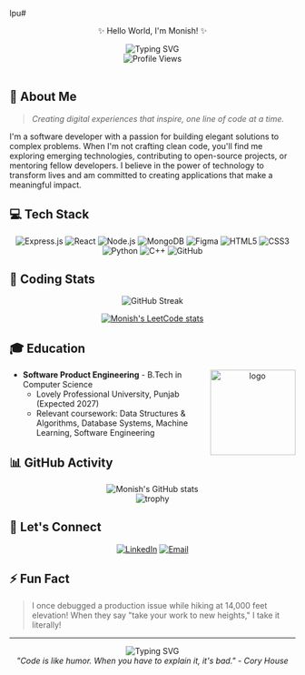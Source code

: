 lpu# <div align="center">✨ Hello World, I'm Monish! ✨</div>

<div align="center">
  <img src="https://readme-typing-svg.herokuapp.com?font=Fira+Code&size=32&duration=3000&pause=1000&color=6A5ACD&center=true&vCenter=true&width=600&lines=Full-Stack+Developer;Cloud+Solutions+Architect;Problem+Solver;Continuous+Learner" alt="Typing SVG" />
</div>

<div align="center">
  <img src="https://komarev.com/ghpvc/?username=Monish892&color=blueviolet&style=for-the-badge" alt="Profile Views" />
</div>

<br>

## 🌟 About Me

> *Creating digital experiences that inspire, one line of code at a time.*

I'm a software developer with a passion for building elegant solutions to complex problems. When I'm not crafting clean code, you'll find me exploring emerging technologies, contributing to open-source projects, or mentoring fellow developers. I believe in the power of technology to transform lives and am committed to creating applications that make a meaningful impact.


## 💻 Tech Stack

<div align="center">
  
  ![Express.js](https://img.shields.io/badge/Express.js-404D59?style=for-the-badge)
  ![React](https://img.shields.io/badge/React-20232A?style=for-the-badge&logo=react&logoColor=61DAFB)
  ![Node.js](https://img.shields.io/badge/Node.js-43853D?style=for-the-badge&logo=node.js&logoColor=white)
  ![MongoDB](https://img.shields.io/badge/MongoDB-47A248?style=for-the-badge&logo=mongodb&logoColor=white)
  ![Figma](https://img.shields.io/badge/Figma-F24E1E?style=for-the-badge&logo=figma&logoColor=white)
  ![HTML5](https://img.shields.io/badge/HTML5-E34F26?style=for-the-badge&logo=html5&logoColor=white)
  ![CSS3](https://img.shields.io/badge/CSS3-1572B6?style=for-the-badge&logo=css3&logoColor=white)
  ![Python](https://img.shields.io/badge/Python-3776AB?style=for-the-badge&logo=python&logoColor=white)
  ![C++](https://img.shields.io/badge/C++-00599C?style=for-the-badge&logo=c%2B%2B&logoColor=white)
  ![GitHub](https://img.shields.io/badge/GitHub-100000?style=for-the-badge&logo=github&logoColor=white)
  
</div>

## 🧩 Coding Stats

<div align="center">
  <img src="https://github-readme-streak-stats.herokuapp.com/?user=Monish892&theme=tokyonight" alt="GitHub Streak" />
</div>

<div align="center">
  
  [![Monish's LeetCode stats](https://leetcard.jacoblin.cool/Monish892?theme=dark&font=Baloo%202&ext=contest)](https://leetcode.com/Monish892/)
  
</div>

## 🎓 Education

<div align="center">
  <img src="https://happenings.lpu.in/wp-content/uploads/2016/06/logo-1.png" alt="logo" width="150" height="150" align="right"/>
</div>

- **Software Product Engineering** - B.Tech in Computer Science
  - Lovely Professional University, Punjab (Expected 2027)
  - Relevant coursework: Data Structures & Algorithms, Database Systems, Machine Learning, Software Engineering


## 📊 GitHub Activity

<div align="center">
  <img src="https://github-readme-stats.vercel.app/api?username=Monish892&show_icons=true&theme=radical" alt="Monish's GitHub stats" />
</div>

<div align="center">
  <img src="https://github-profile-trophy.vercel.app/?username=Monish892&theme=discord&column=7" alt="trophy" />
</div>

## 💬 Let's Connect

<div align="center">
  
  [![LinkedIn](https://img.shields.io/badge/LinkedIn-0077B5?style=for-the-badge&logo=linkedin&logoColor=white)](https://www.linkedin.com/in/gr-monish-291006359/)
  [![Email](https://img.shields.io/badge/Email-D14836?style=for-the-badge&logo=gmail&logoColor=white)](mailto:jayachiraramesh08@gmail.com)
  
</div>

## ⚡ Fun Fact

> I once debugged a production issue while hiking at 14,000 feet elevation! When they say "take your work to new heights," I take it literally!

---

<div align="center">
  <img src="https://readme-typing-svg.herokuapp.com?font=Fira+Code&size=24&duration=3000&pause=1000&color=6A5ACD&center=true&vCenter=true&width=600&lines=Thanks+for+visiting+my+profile!;Let's+build+something+amazing+together!" alt="Typing SVG" />
</div>

<div align="center">
  <em>"Code is like humor. When you have to explain it, it's bad." - Cory House</em>
</div>
